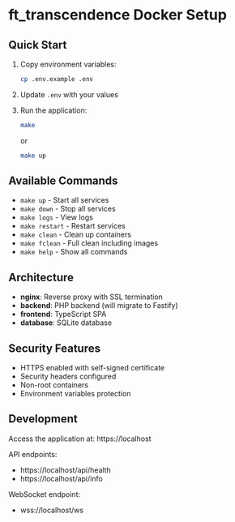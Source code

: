 # ft_transcendence Docker Setup

## Quick Start

1. Copy environment variables:
   ```bash
   cp .env.example .env
   ```

2. Update `.env` with your values

3. Run the application:
   ```bash
   make
   ```
   or
   ```bash
   make up
   ```

## Available Commands

- `make up` - Start all services
- `make down` - Stop all services
- `make logs` - View logs
- `make restart` - Restart services
- `make clean` - Clean up containers
- `make fclean` - Full clean including images
- `make help` - Show all commands

## Architecture

- **nginx**: Reverse proxy with SSL termination
- **backend**: PHP backend (will migrate to Fastify)
- **frontend**: TypeScript SPA
- **database**: SQLite database

## Security Features

- HTTPS enabled with self-signed certificate
- Security headers configured
- Non-root containers
- Environment variables protection

## Development

Access the application at: https://localhost

API endpoints:
- https://localhost/api/health
- https://localhost/api/info

WebSocket endpoint:
- wss://localhost/ws
